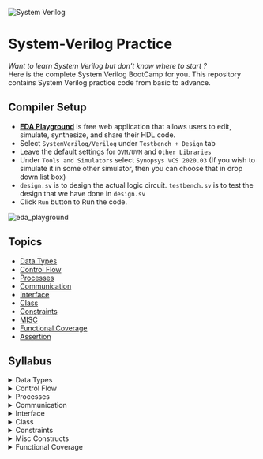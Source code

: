 
![System Verilog](https://user-images.githubusercontent.com/64604283/150481105-b3ab6fa7-f2b6-4047-aede-f914b23bdb9a.png)
# System-Verilog Practice 

*Want to learn System Verilog but don't know where to start ?* <br>
Here is the complete System Verilog BootCamp for you. 
This repository contains System Verilog practice code from basic to advance. 
## Compiler Setup
* **[EDA Playground](https://www.edaplayground.com/)** is free web application that allows users to edit, simulate, synthesize, and share their HDL code.
* Select `SystemVerilog/Verilog` under `Testbench + Design` tab
* Leave the default settings for `OVM/UVM` and `Other Libraries`
* Under `Tools and Simulators` select `Synopsys VCS 2020.03` (If you wish to simulate it in some other simulator, then you can choose that in drop down list box)
* `design.sv` is to design the actual logic circuit. `testbench.sv` is to test the design that we have done in `design.sv`
* Click `Run` button to Run the code.

![eda_playground](https://user-images.githubusercontent.com/64604283/150481628-d8cfef31-cd28-4ff4-81e1-b0dfdfcd0ea0.png)

## Topics
* [Data Types](https://github.com/Suntrakanesh/System-Verilog/tree/main/Data%20Types)
* [Control Flow](https://github.com/Suntrakanesh/System-Verilog/tree/main/control_flow)
* [Processes](https://github.com/Suntrakanesh/System-Verilog/tree/main/processes/fork_join)
* [Communication](https://github.com/Suntrakanesh/System-Verilog/tree/main/communication)
* [Interface](https://github.com/Suntrakanesh/System-Verilog/tree/main/Interface)
* [Class](https://github.com/Suntrakanesh/System-Verilog/tree/main/Class)
* [Constraints](https://github.com/Suntrakanesh/System-Verilog/tree/main/constraits)
* [MISC](https://github.com/Suntrakanesh/System-Verilog/tree/main/Misc)
* [Functional Coverage](https://github.com/Suntrakanesh/System-Verilog/tree/main/functional%20coverage)
* [Assertion](https://github.com/Suntrakanesh/System-Verilog/tree/main/Assertion)


## Syllabus

<details>
<summary>Data Types</summary>
  
  + New Data types: logic, bit, Signed integers, byte
  + Strings
  + Enumeration
  + Arrays
  + Packed, Unpacked, Dynamic and, Associative Arrays
  + Array Manipulation Methods
  + Queues
  + Structures
  + User-defined Data Types
  
 </details>

<details>
<summary>Control Flow</summary>
  
  + Loops
      + while/do-while loop
      + foreach loop
      + for loop
      + forever loop
      + repeat loop
  + break, continue
  + if-else-if
  + case
  + Blocking & Non-blocking Statements
  + Events
  + Functions
  + Tasks
  
</details>

<details>
<summary>Processes</summary>
  
  + SystemVerilog Threads
      + fork join
      + fork join_any
      + fork join_none
  + Disable fork join
  + Wait fork
  
</details>

<details>
<summary>Communication</summary>
  
  + Interprocess Communication
  + Semaphores
  + Mailboxes
  
</details>

<details>
<summary>Interface</summary>
  
  + Interfaces, Interface bundles
  + Modports
  + Clocking Blocks
  
</details>

<details>
<summary>Class</summary>
  
  + Class, Class Handles and Objects
  + Constructors
  + this pointer
  + super keyword
  + typedef forward decl.
  + Inheritance
  + Polymorphism
  + Virtual Methods
  + Static Variables/Functions
  + Shallow/Deep Copy
  + Parameterized Classes
  + extern keyword
  + Abstract Class/Pure Methods
  + Randomization
  
</details>

<details>
<summary>Constraints</summary>
  
  + Random variables
  + Constraint blocks
  + Array Randomization
  + Common Constraints
  + inside constraint
  + Implication Constraint
  + foreach Constraint
  + solve before Constraint
  + Static Constraints
  + Practical Constraint Examples
  + Bus Protocol Constraints
  + Randomization Methods
  + In-line Constraints
  + Soft Constraints
  + Disable Constraints
  + Disable Randomization
  + Random Weighted Case
  
</details>

<details>
<summary>Misc Constructs</summary>
  
  + Program Block
  + Dynamic Casting
  + Packages
  + Commandline Input
  + File Operations
  + Scope Resolution Operator
  
</details>

<details>
<summary>Functional Coverage</summary>
  
  + Functional Coverage
  + Covergroup & Coverpoint, Coverpoint bins
  
</details>
